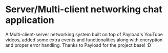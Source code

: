 # Server/Multi-client networking chat application
A Multi-client-server networking system built on top of Payload's YouTube videos, added some extra events and functionalities along with encryption and proper error handling. Thanks to Payload for the project base! :D
